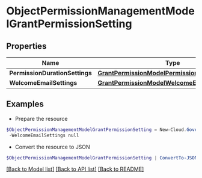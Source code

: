# ObjectPermissionManagementModelGrantPermissionSetting
## Properties

Name | Type | Description | Notes
------------ | ------------- | ------------- | -------------
**PermissionDurationSettings** | [**GrantPermissionModelPermissionDurationSettings**](GrantPermissionModelPermissionDurationSettings.md) |  | [optional] 
**WelcomeEmailSettings** | [**GrantPermissionModelWelcomeEmailSettings**](GrantPermissionModelWelcomeEmailSettings.md) |  | [optional] 

## Examples

- Prepare the resource
```powershell
$ObjectPermissionManagementModelGrantPermissionSetting = New-Cloud.Governance.ClientObjectPermissionManagementModelGrantPermissionSetting  -PermissionDurationSettings null `
 -WelcomeEmailSettings null
```

- Convert the resource to JSON
```powershell
$ObjectPermissionManagementModelGrantPermissionSetting | ConvertTo-JSON
```

[[Back to Model list]](../README.md#documentation-for-models) [[Back to API list]](../README.md#documentation-for-api-endpoints) [[Back to README]](../README.md)

